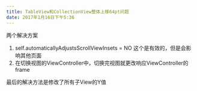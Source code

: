 ```yaml
---
title: TableView和CollectionView整体上移64pt问题
date: 2017年1月16日下午5:36
---
```




两个解决方案

1. self.automaticallyAdjustsScrollViewInsets = NO  这个是有效的，但是会影响其他页面
2. 在切换视图的ViewController中，切换完视图就更改响应ViewController的frame

最后的解决方法是修改了所有子View的Y值